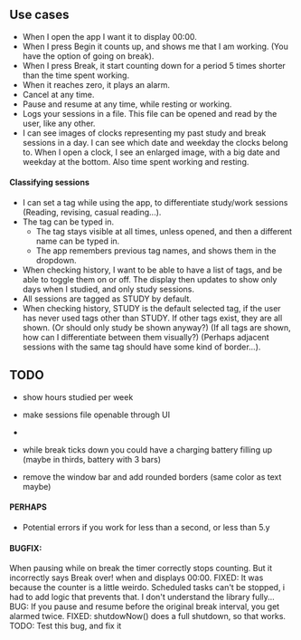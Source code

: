 ## Use cases
- When I open the app I want it to display 00:00.
- When I press Begin it counts up, and shows me that I am working. (You have the option of going on break).
- When I press Break, it start counting down for a period 5 times shorter than the time spent working.
- When it reaches zero, it plays an alarm.
- Cancel at any time.
- Pause and resume at any time, while resting or working.
- Logs your sessions in a file. This file can be opened and read by the user, like any other.
- I can see images of clocks representing my past study and break sessions in a day. I can see which date and weekday the clocks belong to. When I open a clock, I see an enlarged image, with a big date and weekday at the bottom. Also time spent working and resting.

#### Classifying sessions
- I can set a tag while using the app, to differentiate study/work sessions (Reading, revising, casual reading...).
- The tag can be typed in.
	- The tag stays visible at all times, unless opened, and then a different name can be typed in.
	- The app remembers previous tag names, and shows them in the dropdown.
- When checking history, I want to be able to have a list of tags, and be able to toggle them on or off. The display then updates to show only days when I studied, and only study sessions.
- All sessions are tagged as STUDY by default.
- When checking history, STUDY is the default selected tag, if the user has never used tags other than STUDY. If other tags exist, they are all shown. (Or should only study be shown anyway?) (If all tags are shown, how can I differentiate between them visually?) (Perhaps adjacent sessions with the same tag should have some kind of border...).


## TODO
- show hours studied per week
- make sessions file openable through UI
- 


- while break ticks down you could have a charging battery filling up (maybe in thirds, battery with 3 bars)
- remove the window bar and add rounded borders (same color as text maybe)

#### PERHAPS
- Potential errors if you work for less than a second, or less than 5.y

#### BUGFIX:
 When pausing while on break the timer correctly stops counting. But it incorrectly says Break over! when and displays 00:00.
FIXED: It was because the counter is a little weirdo. Scheduled tasks can't be stopped, i had to add logic that prevents that. I don't understand the library fully...
BUG: If you pause and resume before the original break interval, you get alarmed twice.
FIXED: shutdowNow() does a full shutdown, so that works.
TODO: Test this bug, and fix it
